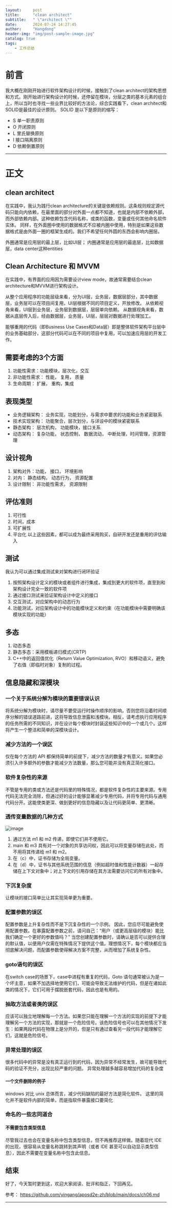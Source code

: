 ```yaml
---
layout:     post
title:      "clean architect"
subtitle:   " \"architect \""
date:       2024-07-24 14:27:45 
author:     "Hangdong"
header-img: "img/post-sample-image.jpg"
catalog: true
tags:
    - 工作总结
---
```


# 前言 #
我大概在刚刚开始进行软件架构设计的时候，接触到了clean architect的架构思想和方式。刚开始进行架构设计的时候，还停留在模块，分层之类的基本元素的组合上，所以当时也寻找一些业界比较好的方法论，综合实践看下，clean architect和SOLID是最佳的设计原则。
SOLID 是以下是原则的缩写：
- S 单一职责原则
- O 开闭原则
- L 里氏替换原则
- I 接口隔离原则
- D 依赖倒置原则

---

# 正文 #
## clean architect ##
在实践中，我认为践行clean architecture的关键是依赖规则。这条规则规定源代码只能向内依赖，在最里面的部分对外面一点都不知道，也就是内部不依赖外部，而外部依赖内部。这种依赖包含代码名称，或类的函数，变量或任何其他命名软件实体。
同样，在外面圈中使用的数据格式不应被内圈中使用，特别是如果这些数据格式是由外面一圈的框架生成的。我们不希望任何外圆的东西会影响内圈层。

外圈通常是应用层的最上层，比如UI层；
内圈通常是应用层的最底层，比如数据层，data center这种entities

## Clean Architecture 和 MVVM ##
在实践中，有界面的应用因为需要设计view mode，故通常需要结合clean architecture和MVVM进行架构设计。

从整个应用程序的功能层级来看，分为UI层，业务层，数据层部分，其中数据层，业务层可以在项目间复用，UI层根据不同的项目定义，开放修改。
从依赖视角来看，UI层到业务层，业务层到数据层，层层单向依赖。
从数据视角来看，数据从底层传入后，经由数据层，业务层，UI层，层层对数据进行处理加工。

能够重用的代码（即Business Use Cases和Data层）即是整体软件架构平台层中的业务基础部分，这部分代码可以在不同的项目中复用，可以加速应用层的开发工作。

## 需要考虑的3个方面 ##
1. 功能性需求：功能模块，层次化，交互
2. 非功能性需求： 性能， 复用， 质量
3. 生命周期： 扩展， 重构，集成

## 表现类型 ##
- 业务逻辑架构： 业务实现，功能划分，与需求中要求的功能和业务紧密联系
- 技术实现架构： 功能聚合，层次划分，与详设中的模块紧密联系
- 静态架构： 层次机构， 功能模块，接口关系
- 动态架构： 复杂功能， 状态控制， 数据流动， 中断处理，时间管理，资源管理

## 设计视角 ##
1. 架构对外：功能， 接口， 环境影响
2. 对内： 静态结构， 动态行为， 资源配置
3. 设计限制： 非功能性需求， 资源限制

## 评估准则 ##
1. 可行性
2. 时间，成本
3. 可扩展性
4. 平台化
以上这些因素，都可以成为最终采用购买，自研开发还是重用的评估输入

## 测试 ##
我认为可以通过集成测试来对架构进行闭环验证
1. 按照架构设计定义的模块或者组件进行集成，集成到更大的软件项，直至到和架构设计完全一致的软件项
2. 通过接口测试来验证架构设计中定义的接口
3. 交互测试，对应架构中的动态行为
4. 功能测试，对应架构设计中的功能模块定义和约束（在功能模块中需要明确该模块实现的功能）

## 多态 
1. 动态多态
2. 静态多态：采用模板递归模式(CRTP)
3. C++中的返回值优化（Return Value Optimization, RVO）和移动语义，避免了右值（即临时对象）复制的过程。

## 信息隐藏和深模块
### 一个关于系统分解为模块的重要错误认识
将系统分解为模块时，请尽量不要受运行时操作顺序的影响，否则您将沿着时间顺序分解的错误道路前进，这将导致信息泄露和浅模块。相反，请考虑执行应用程序的任务所需的不同知识，并在设计每个模块时封装这些知识中的一个或几个。这样将产生一个整洁和简单的深模块设计。

### 减少方法的一个误区
仅在每个方法的 API 都保持简单的前提下，减少方法的数量才有意义。如果您必须引入许多额外的参数才能减少方法数量，那么您可能并没有真正简化接口。

### 软件复杂性的来源
不管是专用的类或方法还是代码里的特殊情况，都是软件复杂性的主要来源。专用代码无法完全消除，但通过好的设计能够显著减少专用代码，并将专用代码与通用代码分开。这能使类更深、做到更好的信息隐藏以及让代码更简单、更清晰。

### 透传变量数据的几种方式
![image](https://github.com/user-attachments/assets/6c2054f6-3467-4948-ac87-3c1dfc2f66e3)

1. 通过方法 m1 和 m2 传递，即使它们并不使用它。
2. main 和 m3 具有对一个对象的共享访问权，因此可以将变量存储在此处，而不用将其传递给 m1 和 m2。
3. 在（c）中，证书存储为全局变量。
4. 在（d）中，证书与其他系统范围的信息（例如超时值和性能计数器）一起存储在上下文对象中；对上下文的引用存储在其方法需要访问它的所有对象中。

### 下沉复杂度
让模块的接口简单比让其实现简单更为重要。
### 配置参数的误区
配置参数是上升复杂性而不是下沉复杂性的一个示例。
因此，您应尽可能避免使用配置参数。在暴露配置参数之前，请问自己：“用户（或更高层级的模块）能比我们确定一个更好的参数值吗？” 当您创建配置参数时，请确认是否可以提供合理的默认值，以便用户仅需在特殊情况下提供这个值。理想情况下，每个模块都应当彻底解决问题，而配置参数使得解决方案不完整，从而增加了系统复杂性。

### goto语句的误区
在switch case的场景下，case中进程有重复的代码，Goto 语句通常被认为是一个坏主意，如果不加选择地使用它们，可能会导致无法维护的代码，但是在诸如此类的情况下，它们可用于摆脱嵌套代码，因此也是有用的。

### 抽取方法或者类的误区
应该可以独立地理解每一个方法。如果您只能在理解一个方法的实现的前提下才能理解另一个方法的实现，那就是一个危险信号。该危险信号也可以在其他情况下发生：如果两段代码在物理上是分开的，但是只有通过查看另一段代码才能理解它们，这就是危险信号。

### 异常处理的误区
很多代码中的异常是没有真正运行到的代码，因为异常不经常发生，故可能导致代码的验证不充分，出现比较严重的问题。
异常处理越多越容易增加代码的复杂度
#### 一个文件删除的例子
windows 对比 unix
总体而言，减少代码缺陷的最好方法是简化软件。 这里的简化并不是软件内部的简单，而是指软件暴露接口要简化

### 命名的一些志同道合
#### 不需要包含类型信息
尽管我过去也会在变量名称中包含类型信息，但不再推荐这样做。随着现代 IDE 的出现，很容易从变量名称跳转到其声明（或者 IDE 甚至可以自动显示类型信息），因此不需要在变量名称中包含此信息。

## 结束 ##
好了，今天暂时更到这，欢迎大家阅读、批评和指正，下回再见。

参考：
https://github.com/yingang/aposd2e-zh/blob/main/docs/ch06.md

---


